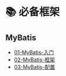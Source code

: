 # 📚 必备框架

## MyBatis

- [01-MyBatis-入门](03-必备框架/01-MyBatis/01-MyBatis-入门.md)
- [02-MyBatis-框架](03-必备框架/01-MyBatis/02-MyBatis-框架.md)
- [03-MyBatis-配置](03-必备框架/01-MyBatis/03-MyBatis-配置.md)